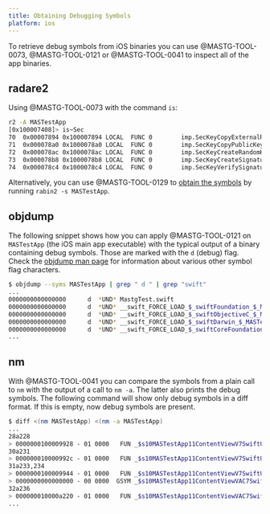 ```yaml
---
title: Obtaining Debugging Symbols
platform: ios
---
```


To retrieve debug symbols from iOS binaries you can use @MASTG-TOOL-0073, @MASTG-TOOL-0121 or @MASTG-TOOL-0041 to inspect all of the app binaries.

## radare2

Using @MASTG-TOOL-0073 with the command `is`:

```bash
r2 -A MASTestApp
[0x100007408]> is~Sec
70  0x00007894 0x100007894 LOCAL  FUNC 0        imp.SecKeyCopyExternalRepresentation
71  0x000078a0 0x1000078a0 LOCAL  FUNC 0        imp.SecKeyCopyPublicKey
72  0x000078ac 0x1000078ac LOCAL  FUNC 0        imp.SecKeyCreateRandomKey
73  0x000078b8 0x1000078b8 LOCAL  FUNC 0        imp.SecKeyCreateSignature
74  0x000078c4 0x1000078c4 LOCAL  FUNC 0        imp.SecKeyVerifySignature
```

Alternatively, you can use @MASTG-TOOL-0129 to [obtain the symbols](https://book.rada.re/tools/rabin2/symbols.html) by running `rabin2 -s MASTestApp`.

## objdump

The following snippet shows how you can apply @MASTG-TOOL-0121 on `MASTestApp` (the iOS main app executable) with the typical output of a binary containing debug symbols. Those are marked with the `d` (debug) flag. Check the [objdump man page](https://www.unix.com/man-page/osx/1/objdump/ "objdump man page") for information about various other symbol flag characters.

```bash
$ objdump --syms MASTestApp | grep " d " | grep "swift"
...
0000000000000000      d  *UND* MastgTest.swift
0000000000000000      d  *UND* __swift_FORCE_LOAD_$_swiftFoundation_$_MASTestApp
0000000000000000      d  *UND* __swift_FORCE_LOAD_$_swiftObjectiveC_$_MASTestApp
0000000000000000      d  *UND* __swift_FORCE_LOAD_$_swiftDarwin_$_MASTestApp
0000000000000000      d  *UND* __swift_FORCE_LOAD_$_swiftCoreFoundation_$_MASTestApp
...
```

## nm

With @MASTG-TOOL-0041 you can compare the symbols from a plain call to `nm` with the output of a call to `nm -a`. The latter also prints the debug symbols. The following command will show only debug symbols in a diff format. If this is empty, now debug symbols are present.

```bash
$ diff <(nm MASTestApp) <(nm -a MASTestApp)
...
28a228
> 0000000100009928 - 01 0000   FUN _$s10MASTestApp11ContentViewV7SwiftUI0D0AadEP05_makeD4List4view6inputsAD01_dH7OutputsVAD11_GraphValueVyxG_AD01_dH6InputsVtFZTW
30a231
> 000000010000992c - 01 0000   FUN _$s10MASTestApp11ContentViewV7SwiftUI0D0AadEP14_viewListCount6inputsSiSgAD01_dhI6InputsV_tFZTW
31a233,234
> 0000000100009944 - 01 0000   FUN _$s10MASTestApp11ContentViewV7SwiftUI0D0AadEP4body4BodyQzvgTW
> 0000000000000000 - 00 0000  GSYM _$s10MASTestApp11ContentViewVAC7SwiftUI0D0AAWL
32a236
> 000000010000a220 - 01 0000   FUN _$s10MASTestApp11ContentViewVAC7SwiftUI0D0AAWl
...
```
